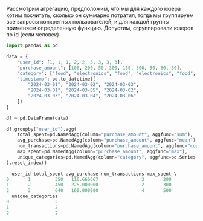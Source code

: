 Рассмотрим агрегацию, предположим, что мы для каждого юзера хотим посчитать, сколько он суммарно потратил, тогда мы группируем все запросы конкретных пользователей, и для каждой группы применяем определенную функцию. Допустим, сгруппировали юзеров по id (если человек)

``` python
import pandas as pd

data = {
    "user_id": [1, 1, 1, 2, 2, 3, 3, 3, 3],
    "purchase_amount": [100, 200, 50, 300, 150, 500, 50, 60, 30],
    "category": ["food", "electronics", "food", "electronics", "food", "food", "electronics", "food", "food"],
    "timestamp": pd.to_datetime([
        "2024-03-01", "2024-03-02", "2024-03-03", 
        "2024-03-01", "2024-03-05", "2024-03-02",
        "2024-03-03", "2024-03-04", "2024-03-06"
    ])
}

df = pd.DataFrame(data)

df.groupby("user_id").agg(
    total_spent=pd.NamedAgg(column="purchase_amount", aggfunc="sum"),
    avg_purchase=pd.NamedAgg(column="purchase_amount", aggfunc="mean"),
    num_transactions=pd.NamedAgg(column="purchase_amount", aggfunc="count"),
    max_spent=pd.NamedAgg(column="purchase_amount", aggfunc="max"),
    unique_categories=pd.NamedAgg(column="category", aggfunc=pd.Series.nunique) 
).reset_index()
```

``` python
  user_id total_spent avg_purchase num_transactions max_spent \ 
0       1         350   116.666667                3       200 
1       2         450   225.000000                2       300 
2       3         640   160.000000                4       500 
  unique_categories 
0                 2 
1                 2 
2                 2

```